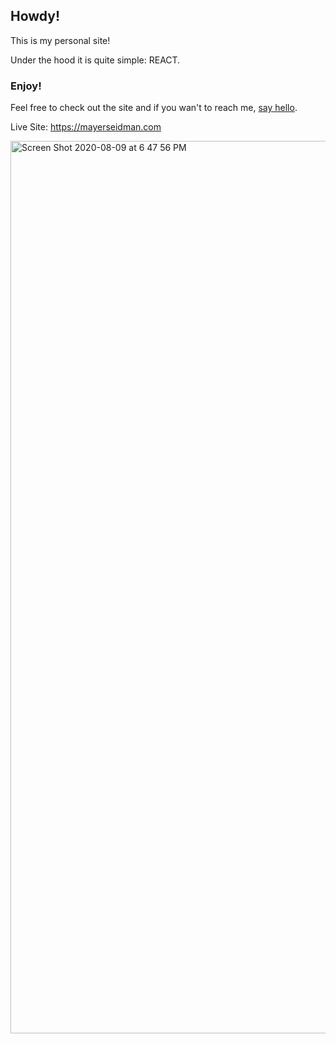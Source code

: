 
## Howdy!

This is my personal site!

Under the hood it is quite simple: REACT.

### Enjoy!

Feel free to check out the site and if you wan't to reach me, [say hello](https://twitter.com/mayerseidman).<br/>

Live Site: https://mayerseidman.com

<img width="1428" alt="Screen Shot 2020-08-09 at 6 47 56 PM" src="https://user-images.githubusercontent.com/5168405/89747101-05673c00-da72-11ea-86aa-e0e62233a5d5.png">
